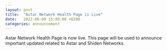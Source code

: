 ```yaml
---
layout: post
title:  "Astar Network Health Page is Live"
date:   2022-06-09 15:00:00 +0200
categories: announcement
---
```


Astar Network Health Page is now live. This page will be used to announce important updated related to Astar and Shiden Networks.
